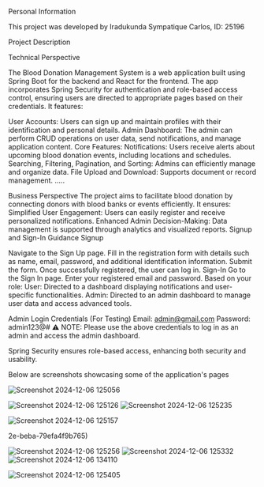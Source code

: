 Personal Information

This project was developed by Iradukunda Sympatique Carlos, ID: 25196

Project Description

Technical Perspective


The Blood Donation Management System is a web application built using Spring Boot for the backend and React for the frontend. The app incorporates Spring Security for authentication and role-based access control, ensuring users are directed to appropriate pages based on their credentials. It features:

User Accounts: Users can sign up and maintain profiles with their identification and personal details.
Admin Dashboard: The admin can perform CRUD operations on user data, send notifications, and manage application content.
Core Features:
Notifications: Users receive alerts about upcoming blood donation events, including locations and schedules.
Searching, Filtering, Pagination, and Sorting: Admins can efficiently manage and organize data.
File Upload and Download: Supports document or record management.
.....

Business Perspective
The project aims to facilitate blood donation by connecting donors with blood banks or events efficiently. It ensures:
Simplified User Engagement: Users can easily register and receive personalized notifications.
Enhanced Admin Decision-Making: Data management is supported through analytics and visualized reports.
Signup and Sign-In Guidance
Signup

Navigate to the Sign Up page.
Fill in the registration form with details such as name, email, password, and additional identification information.
Submit the form. Once successfully registered, the user can log in.
Sign-In
Go to the Sign In page.
Enter your registered email and password.
Based on your role:
User: Directed to a dashboard displaying notifications and user-specific functionalities.
Admin: Directed to an admin dashboard to manage user data and access advanced tools.




Admin Login Credentials (For Testing)
Email: admin@gmail.com
Password: admin123@#
⚠️ NOTE: Please use the above credentials to log in as an admin and access the admin dashboard.



Spring Security ensures role-based access, enhancing both security and usability.

 Below are screenshots showcasing some of the application's pages

 ![Screenshot 2024-12-06 125056](https://github.com/user-attachments/assets/aeb59999-032f-4f40-bc33-55131b27030a)


![Screenshot 2024-12-06 125126](https://github.com/user-attachments/assets/65943f9c-17cf-4a4f-b8f6-e78b76adc2ce)
![Screenshot 2024-12-06 125235](https://github.com/user-attachments/assets/4414dbf9-46d1-45a3-ae67-016e549eee7b)

![Screenshot 2024-12-06 125157](https://github.com/user-attachments/assets/268e8639-64fd-480f-a535-4038e3e8fb57)

2e-beba-79efa4f9b765)

![Screenshot 2024-12-06 125256](https://github.com/user-attachments/assets/b580bde1-00d5-45fc-9230-f9a6a8770c59)
![Screenshot 2024-12-06 125332](https://github.com/user-attachments/assets/6054ad00-8994-4750-9db0-8a65fe7c3628)
![Screenshot 2024-12-06 134110](https://github.com/user-attachments/assets/928029d5-cb30-45fd-853b-020a88c6a614)

![Screenshot 2024-12-06 125405](https://github.com/user-attachments/assets/083fbcb0-921d-43ee-b2f5-313fa55838c6)
